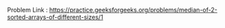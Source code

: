 Problem Link : https://practice.geeksforgeeks.org/problems/median-of-2-sorted-arrays-of-different-sizes/1